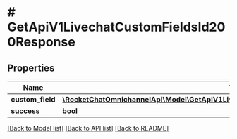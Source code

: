 # # GetApiV1LivechatCustomFieldsId200Response

## Properties

Name | Type | Description | Notes
------------ | ------------- | ------------- | -------------
**custom_field** | [**\RocketChatOmnichannelApi\Model\GetApiV1LivechatCustomFields200ResponseCustomFieldsInner**](GetApiV1LivechatCustomFields200ResponseCustomFieldsInner.md) |  | [optional]
**success** | **bool** |  | [optional]

[[Back to Model list]](../../README.md#models) [[Back to API list]](../../README.md#endpoints) [[Back to README]](../../README.md)
